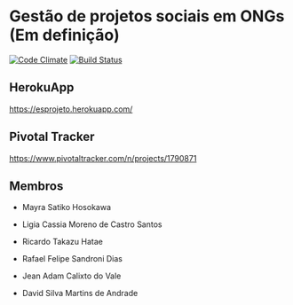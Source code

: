 # Gestão de projetos sociais em ONGs (Em definição)

[![Code Climate](https://codeclimate.com/github/lcmcs/ESProjeto/badges/gpa.svg)](https://codeclimate.com/github/lcmcs/ESProjeto)  [![Build Status](https://travis-ci.org/lcmcs/ESProjeto.svg?branch=master)](https://travis-ci.org/lcmcs/ESProjeto)

## HerokuApp
https://esprojeto.herokuapp.com/

## Pivotal Tracker
https://www.pivotaltracker.com/n/projects/1790871

## Membros

+ Mayra Satiko Hosokawa

+ Ligia Cassia Moreno de Castro Santos

+ Ricardo Takazu Hatae

+ Rafael Felipe Sandroni Dias

+ Jean Adam Calixto do Vale 

+ David Silva Martins de Andrade

